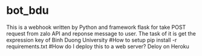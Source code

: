 # bot_bdu
This is a webhook written by Python and framework flask for take POST request from zalo API and reponse message to user.
The task of it is get the expression key of Binh Duong University
#How to setup
pip install -r requirements.txt
#How do I deploy this to a web server?
Deloy on Heroku
